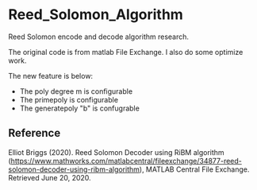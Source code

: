 # Reed_Solomon_Algorithm
Reed Solomon encode and decode algorithm research.

The original code is from matlab File Exchange.
I also do some optimize work.

The new feature is below:
* The poly degree m is configurable
* The primepoly is configurable
* The generatepoly "b" is confugrable

## Reference
Elliot Briggs (2020). Reed Solomon Decoder using RiBM algorithm (https://www.mathworks.com/matlabcentral/fileexchange/34877-reed-solomon-decoder-using-ribm-algorithm), MATLAB Central File Exchange. Retrieved June 20, 2020.
